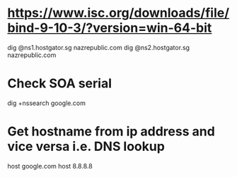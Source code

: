 # https://www.isc.org/downloads/file/bind-9-10-3/?version=win-64-bit
dig @ns1.hostgator.sg nazrepublic.com
dig @ns2.hostgator.sg nazrepublic.com

# Check SOA serial
dig +nssearch google.com

# Get hostname from ip address and vice versa i.e. DNS lookup
host google.com
host 8.8.8.8